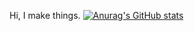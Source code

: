 Hi, I make things.
[![Anurag's GitHub stats](https://github-readme-stats.vercel.app/api?username=Pythates)](https://github.com/anuraghazra/github-readme-stats)
